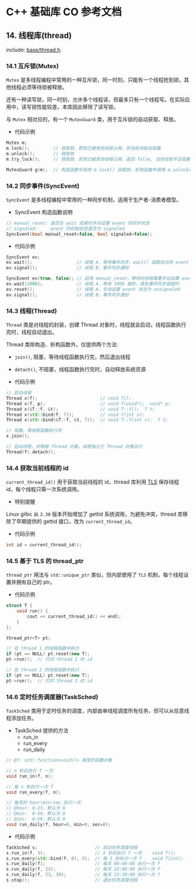 # C++ 基础库 CO 参考文档

## 14. 线程库(thread)

include: [base/thread.h](https://github.com/idealvin/co/blob/master/base/thread.h).

### 14.1 互斥锁(Mutex)

`Mutex` 是多线程编程中常用的一种互斥锁，同一时刻，只能有一个线程抢到锁，其他线程必须等待锁被释放。

还有一种读写锁，同一时刻，允许多个线程读，但最多只有一个线程写。在实际应用中，读写锁性能较差，本库因此移除了读写锁。

与 `Mutex` 相对应的，有一个 `MutexGuard` 类，用于互斥锁的自动获取、释放。

- 代码示例

```cpp
Mutex m;
m.lock();         // 获取锁，若锁已被其他线程占用，则当前线程会阻塞
m.unlock();       // 释放锁
m.try_lock();     // 获取锁，若锁已被其他线程占用，返回 false, 当前线程不会阻塞

MutexGuard g(m);  // 构造函数中调用 m.lock() 获取锁，析构函数中调用 m.unlock() 释放锁
```

### 14.2 同步事件(SyncEvent)

`SyncEvent` 是多线程编程中常用的一种同步机制，适用于生产者-消费者模型。

- SyncEvent 构造函数说明

```cpp
// manual_reset: 是否在 wait 结束时手动设置 event 的同步状态
// signaled:     event 的初始状态是否为 signaled
SyncEvent(bool manual_reset=false, bool signaled=false);
```

- 代码示例

```cpp
SyncEvent ev;
ev.wait();                 // 线程 A，等待事件同步，wait() 函数自动将 event 状态设置为 unsignaled
ev.signal();               // 线程 B，事件同步通知

SyncEvent ev(true, false); // 启用 manual_reset，等待的线程需要手动设置 event 同步状态
ev.wait(1000);             // 线程 A，等待 1000 毫秒，直到事件同步或超时
ev.reset();                // 线程 A，手动设置 event 状态为 unsignaled
ev.signal();               // 线程 B，事件同步通知
```

### 14.3 线程(Thread)

`Thread` 类是对线程的封装，创建 Thread 对象时，线程就会启动，线程函数执行完时，线程自动退出。

Thread 类除构造、析构函数外，仅提供两个方法:

- `join()`, 阻塞，等待线程函数执行完，然后退出线程
- `detach()`, 不阻塞，线程函数执行完时，自动释放系统资源

- 代码示例

```cpp
// 启动线程
Thread x(f);                        // void f();
Thread x(f, p);                     // void f(void*);  void* p;
Thread x(&T::f, &t);                // void T::f();  T t;
Thread x(std::bind(f, 7));          // void f(int v);
Thread x(std::bind(&T::f, &t, 7));  // void T::f(int v);  T t;

// 阻塞，等线程函数执行完
x.join();                           

// 启动线程，并销毁 Thread 对象，线程独立于 Thread 对象运行
Thread(f).detach();
```

### 14.4 获取当前线程的 id

`current_thread_id()` 用于获取当前线程的 id，thread 库利用 [TLS](https://wiki.osdev.org/Thread_Local_Storage) 保存线程 id，每个线程只需一次系统调用。

- 特别提醒

Linux glibc 从 `2.30` 版本开始增加了 gettid 系统调用，为避免冲突，thread 库移除了早期提供的 gettid 接口，改为 `current_thread_id`。

- 代码示例

```cpp
int id = current_thread_id();
```

### 14.5 基于 TLS 的 thread_ptr

`thread_ptr` 用法与 `std::unique_ptr` 类似，但内部使用了 `TLS` 机制，每个线程设置并拥有自己的 ptr。 

- 代码示例

```cpp
struct T {
    void run() {
        cout << current_thread_id() << endl;
    }
};

thread_ptr<T> pt;

// 在 thread 1 的线程函数中执行
if (pt == NULL) pt.reset(new T); 
pt->run();  // 打印 thread 1 的 id

// 在 thread 2 的线程函数中执行
if (pt == NULL) pt.reset(new T);
pt->run();  // 打印 thread 2 的 id
```

### 14.6 定时任务调度器(TaskSched)

`TaskSched` 类用于定时任务的调度，内部由单线程调度所有任务，但可以从任意线程添加任务。

- TaskSched 提供的方法
    - run_in
    - run_every
    - run_daily

```cpp
// @f: std::function<void()> 类型的函数对象

// n 秒后执行 f 一次
void run_in(f, n);

// 每 n 秒执行一次 f
void run_every(f, n);

// 每天的 hour:min:sec 执行一次
// @hour: 0-23，默认为 0
// @min:  0-59，默认为 0
// @sec:  0-59，默认为 0
void run_daily(f, hour=0, min=0, sec=0);
```

- 代码示例

```cpp
TaskSched s;                      // 启动任务调度线程
s.run_in(f, 3);                   // 3 秒后执行 f 一次    void f();
s.run_every(std::bind(f, 0), 3);  // 每 3 秒执行一次 f    void f(int);
s.run_daily(f);                   // 每天 00:00:00 执行一次 f
s.run_daily(f, 23);               // 每天 23:00:00 执行一次 f
s.run_daily(f, 23, 30);           // 每天 23:30:00 执行一次 f
s.stop();                         // 退出任务调度线程
```
